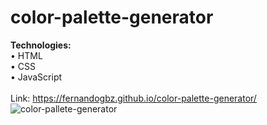 # color-palette-generator

<strong>Technologies:</strong>
<br>
• HTML
<br>
• CSS
<br>
• JavaScript
<br>
<br>
Link: https://fernandogbz.github.io/color-palette-generator/
<br>
![color-pallete-generator](https://user-images.githubusercontent.com/112293116/218329897-7d2f3a6e-70a0-4be0-8095-f2e7d4b1b560.png)
